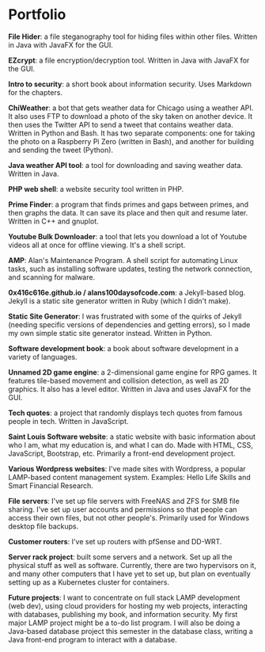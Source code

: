 # Portfolio

**File Hider**: a file steganography tool for hiding files within other files. Written in Java with JavaFX for the GUI.

**EZcrypt**: a file encryption/decryption tool. Written in Java with JavaFX for the GUI.

**Intro to security**: a short book about information security. Uses Markdown for the chapters.

**ChiWeather**: a bot that gets weather data for Chicago using a weather API. It also uses FTP to download a photo of the sky taken on another device. It then uses the Twitter API to send a tweet that contains weather data. Written in Python and Bash. It has two separate components: one for taking the photo on a Raspberry Pi Zero (written in Bash), and another for building and sending the tweet (Python).

**Java weather API tool**: a tool for downloading and saving weather data. Written in Java.

**PHP web shell**: a website security tool written in PHP.

**Prime Finder**: a program that finds primes and gaps between primes, and then graphs the data. It can save its place and then quit and resume later. Written in C++ and gnuplot.

**Youtube Bulk Downloader**: a tool that lets you download a lot of Youtube videos all at once for offline viewing. It's a shell script.

**AMP**: Alan's Maintenance Program. A shell script for automating Linux tasks, such as installing software updates, testing the network connection, and scanning for malware.

**0x416c616e.github.io / alans100daysofcode.com**: a Jekyll-based blog. Jekyll is a static site generator written in Ruby (which I didn't make).

**Static Site Generator**: I was frustrated with some of the quirks of Jekyll (needing specific versions of dependencies and getting errors), so I made my own simple static site generator instead. Written in Python.

**Software development book**: a book about software development in a variety of languages.

**Unnamed 2D game engine**: a 2-dimensional game engine for RPG games. It features tile-based movement and collision detection, as well as 2D graphics. It also has a level editor. Written in Java and uses JavaFX for the GUI.

**Tech quotes**: a project that randomly displays tech quotes from famous people in tech. Written in JavaScript.

**Saint Louis Software website**: a static website with basic information about who I am, what my education is, and what I can do. Made with HTML, CSS, JavaScript, Bootstrap, etc. Primarily a front-end development project.

**Various Wordpress websites**: I've made sites with Wordpress, a popular LAMP-based content management system. Examples: Hello Life Skills and Smart Financial Research.

**File servers**: I've set up file servers with FreeNAS and ZFS for SMB file sharing. I've set up user accounts and permissions so that people can access their own files, but not other people's. Primarily used for Windows desktop file backups.

**Customer routers**: I've set up routers with pfSense and DD-WRT.

**Server rack project**: built some servers and a network. Set up all the physical stuff as well as software. Currently, there are two hypervisors on it, and many other computers that I have yet to set up, but plan on eventually setting up as a Kubernetes cluster for containers. 

**Future projects**: I want to concentrate on full stack LAMP development (web dev), using cloud providers for hosting my web projects, interacting with databases, publishing my book, and information security. My first major LAMP project might be a to-do list program. I will also be doing a Java-based database project this semester in the database class, writing a Java front-end program to interact with a database.
